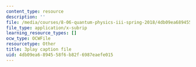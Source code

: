 ```yaml
---
content_type: resource
description: ''
file: /media/courses/8-06-quantum-physics-iii-spring-2018/4db09ea6894558f6b82f6987eaefe015_85xTt0cU3s.vtt
file_type: application/x-subrip
learning_resource_types: []
ocw_type: OCWFile
resourcetype: Other
title: 3play caption file
uid: 4db09ea6-8945-58f6-b82f-6987eaefe015
---
```

